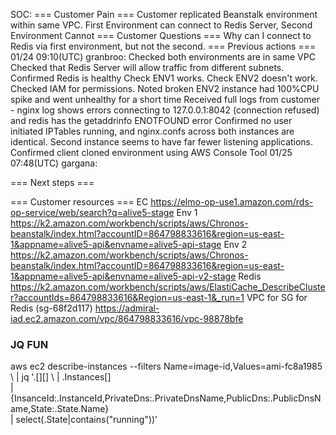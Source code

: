 SOC:
=== Customer Pain ===
Customer replicated Beanstalk environment within same VPC. First Environment can connect to Redis Server, Second Environment Cannot
=== Customer Questions ===
Why can I connect to Redis via first environment, but not the second.
=== Previous actions ===
01/24 09:10(UTC) granbroo: 
Checked both environments are in same VPC
Checked that Redis Server will allow traffic from different subnets.
Confirmed Redis is healthy
Check ENV1 works.
Check ENV2 doesn't work.
Checked IAM for permissions.
Noted broken ENV2 instance had 100%CPU spike and went unhealthy for a short time
Received full logs from customer - nginx log shows errors connecting to 127.0.0.1:8042 (connection refused) and redis has the getaddrinfo ENOTFOUND error
Confirmed no user initiated IPTables running, and nginx.confs across both instances are identical. Second instance seems to have far fewer listening applications.
Confirmed client cloned environment using AWS Console Tool
01/25 07:48(UTC) gargana: 

=== Next steps ===

=== Customer resources ===
EC 
https://elmo-op-use1.amazon.com/rds-op-service/web/search?q=alive5-stage
Env 1
https://k2.amazon.com/workbench/scripts/aws/Chronos-beanstalk/index.html?accountID=864798833616&region=us-east-1&appname=alive5-api&envname=alive5-api-stage
Env 2
https://k2.amazon.com/workbench/scripts/aws/Chronos-beanstalk/index.html?accountID=864798833616&region=us-east-1&appname=alive5-api&envname=alive5-api-v2-stage
Redis
https://k2.amazon.com/workbench/scripts/aws/ElastiCache_DescribeCluster?accountIds=864798833616&Region=us-east-1&_run=1
VPC for SG for Redis (sg-68f2d117)
https://admiral-iad.ec2.amazon.com/vpc/864798833616/vpc-98878bfe

### JQ FUN

aws ec2 describe-instances  --filters Name=image-id,Values=ami-fc8a1985 \ 
  | jq '.[][] \ 
  | .Instances[] \
  | {InsanceId:.InstanceId,PrivateDns:.PrivateDnsName,PublicDns:.PublicDnsName,State:.State.Name} \
  | select(.State|contains("running"))'
